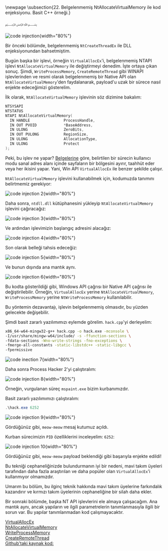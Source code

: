 \newpage
\subsection{22. Belgelenmemiş NtAllocateVirtualMemory ile kod enjeksiyonu. Basit C++ örneği.}

﷽

![code injection](./images/30/2021-12-10_01-29.png){width="80%"}    

Bir önceki bölümde, belgelenmemiş `NtCreateThreadEx` ile DLL enjeksiyonundan bahsetmiştim.    

Bugün başka bir işlevi, örneğin `VirtualAllocEx`'i, belgelenmemiş NTAPI işlevi `NtAllocateVirtualMemory` ile değiştirmeyi denedim. İşte ortaya çıkan sonuç.
Şimdi, `WriteProcessMemory`, `CreateRemoteThread` gibi WINAPI işlevlerinden ve resmi olarak belgelenmemiş bir Native API olan `NtAllocateVirtualMemory`'den faydalanarak, payload'u uzak bir sürece nasıl enjekte edeceğimizi gösterelim.

İlk olarak, `NtAllocateVirtualMemory` işlevinin söz dizimine bakalım:    
```cpp
NTSYSAPI 
NTSTATUS
NTAPI NtAllocateVirtualMemory(
  IN HANDLE               ProcessHandle,
  IN OUT PVOID            *BaseAddress,
  IN ULONG                ZeroBits,
  IN OUT PULONG           RegionSize,
  IN ULONG                AllocationType,
  IN ULONG                Protect
);
```

Peki, bu işlev ne yapar? [Belgelerine](https://docs.microsoft.com/en-us/windows-hardware/drivers/ddi/ntifs/nf-ntifs-ntallocatevirtualmemory) göre, belirtilen bir sürecin kullanıcı modu sanal adres alanı içinde sayfaların bir bölgesini ayırır, taahhüt eder veya her ikisini yapar. Yani, Win API `VirtualAllocEx` ile benzer şekilde çalışır.   

`NtAllocateVirtualMemory` işlevini kullanabilmek için, kodumuzda tanımını belirtmemiz gerekiyor:    

![code injection 2](./images/30/2021-12-10_02-16.png){width="80%"}    

Daha sonra, `ntdll.dll` kütüphanesini yükleyip `NtAllocateVirtualMemory` işlevini çağıracağız:     

![code injection 3](./images/30/2021-12-10_02-20.png){width="80%"}    

Ve ardından işlevimizin başlangıç adresini alacağız:    

![code injection 4](./images/30/2021-12-10_02-22.png){width="80%"}    

Son olarak belleği tahsis edeceğiz:    

![code injection 5](./images/30/2021-12-10_02-23.png){width="80%"}    

Ve bunun dışında ana mantık aynı.     

![code injection 6](./images/30/2021-12-10_02-26.png){width="80%"}    

Bu kodta gösterildiği gibi, Windows API çağrısı bir Native API çağrısı ile değiştirilebilir. Örneğin, `VirtualAllocEx` yerine `NtAllocateVirtualMemory`, `WriteProcessMemory` yerine `NtWriteProcessMemory` kullanılabilir.    

Bu yöntemin dezavantajı, işlevin belgelenmemiş olmasıdır, bu yüzden gelecekte değişebilir.     

Şimdi basit zararlı yazılımımızı eylemde görelim. `hack.cpp`'yi derleyelim:      
```bash
x86_64-w64-mingw32-g++ hack.cpp -o hack.exe -mconsole \
-I/usr/share/mingw-w64/include/ -s -ffunction-sections \
-fdata-sections -Wno-write-strings -fno-exceptions \
-fmerge-all-constants -static-libstdc++ -static-libgcc \
-fpermissive
```

![code inection 7](./images/30/2021-12-10_02-30.png){width="80%"}    

Daha sonra Process Hacker 2'yi çalıştıralım:

![code injection 8](./images/30/2021-12-10_02-33.png){width="80%"}    

Örneğin, vurgulanan süreç `mspaint.exe` bizim kurbanımızdır.     

Basit zararlı yazılımımızı çalıştıralım:     

```powershell
.\hack.exe 6252
```

![code injection 9](./images/30/2021-12-10_02-36.png){width="80%"}    

Gördüğünüz gibi, `meow-meow` mesaj kutumuz açıldı.    

Kurban sürecimizin `PID` özelliklerini inceleyelim: `6252`:      

![code injection 10](./images/30/2021-12-10_02-50.png){width="80%"}    

Gördüğünüz gibi, `meow-meow` payload beklendiği gibi başarıyla enjekte edildi!     

Bu tekniği cephaneliğinizde bulundurmanın iyi bir nedeni, mavi takım üyeleri tarafından daha fazla araştırılan ve daha popüler olan `VirtualAllocEx`'i kullanmıyor olmamızdır.    

Umarım bu bölüm, bu ilginç teknik hakkında mavi takım üyelerine farkındalık kazandırır ve kırmızı takım üyelerinin cephaneliğine bir silah daha ekler.     

Bir sonraki bölümde, başka NT API işlevlerini ele almaya çalışacağım. Ana mantık aynı, ancak yapıların ve ilgili parametrelerin tanımlanmasıyla ilgili bir sorun var. Bu yapılar tanımlanmadan kod çalışmayacaktır.        

[VirtualAllocEx](https://docs.microsoft.com/en-us/windows/win32/api/memoryapi/nf-memoryapi-virtualallocex)    
[NtAllocateVirtualMemory](https://docs.microsoft.com/en-us/windows-hardware/drivers/ddi/ntifs/nf-ntifs-ntallocatevirtualmemory)    
[WriteProcessMemory](https://docs.microsoft.com/en-us/windows/win32/api/memoryapi/nf-memoryapi-writeprocessmemory)    
[CreateRemoteThread](https://docs.microsoft.com/en-us/windows/win32/api/processthreadsapi/nf-processthreadsapi-createremotethread)    
[Github'taki kaynak kod:](https://github.com/cocomelonc/2021-12-07-malware-injection-10)    
